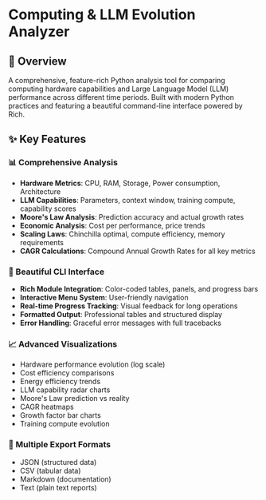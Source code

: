 # Computing & LLM Evolution Analyzer

## 🚀 Overview

A comprehensive, feature-rich Python analysis tool for comparing computing hardware capabilities and Large Language Model (LLM) performance across different time periods. Built with modern Python practices and featuring a beautiful command-line interface powered by Rich.

## ✨ Key Features

### 📊 Comprehensive Analysis
- **Hardware Metrics**: CPU, RAM, Storage, Power consumption, Architecture
- **LLM Capabilities**: Parameters, context window, training compute, capability scores
- **Moore's Law Analysis**: Prediction accuracy and actual growth rates
- **Economic Analysis**: Cost per performance, price trends
- **Scaling Laws**: Chinchilla optimal, compute efficiency, memory requirements
- **CAGR Calculations**: Compound Annual Growth Rates for all key metrics

### 🎨 Beautiful CLI Interface
- **Rich Module Integration**: Color-coded tables, panels, and progress bars
- **Interactive Menu System**: User-friendly navigation
- **Real-time Progress Tracking**: Visual feedback for long operations
- **Formatted Output**: Professional tables and structured display
- **Error Handling**: Graceful error messages with full tracebacks

### 📈 Advanced Visualizations
- Hardware performance evolution (log scale)
- Cost efficiency comparisons
- Energy efficiency trends
- LLM capability radar charts
- Moore's Law prediction vs reality
- CAGR heatmaps
- Growth factor bar charts
- Training compute evolution

### 💾 Multiple Export Formats
- JSON (structured data)
- CSV (tabular data)
- Markdown (documentation)
- Text (plain text reports)
